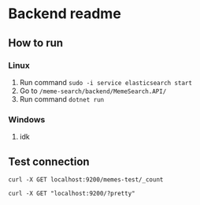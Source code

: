 # Backend readme

## How to run

### Linux

1. Run command `sudo -i service elasticsearch start`
2. Go to `/meme-search/backend/MemeSearch.API/`
3. Run command `dotnet run`

### Windows

1. idk

## Test connection

`curl -X GET localhost:9200/memes-test/_count`

`curl -X GET "localhost:9200/?pretty"`
